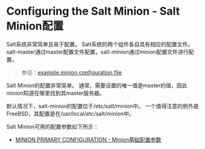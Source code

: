 # Configuring the Salt Minion - Salt Minion配置

Salt系统非常简单且易于配置。 Salt系统的两个组件各自具有相应的配置文件。 salt-master通过master配置文件配置，salt-minion通过minion配置文件进行配置。

> 参见：[example minion configuration file](https://docs.saltstack.com/en/latest/ref/configuration/examples.html#configuration-examples-minion)

Salt Minion的配置非常简单。 通常，需要设置的唯一值是master的值，因此minion知道在哪里找到其master服务器。

默认情况下，salt-minion的配置位于/etc/salt/minion中。 一个值得注意的例外是FreeBSD，其配置是在/usr/local/etc/salt/minion中。

Salt Minion可用的配置参数如下所示：
+ [MINION PRIMARY CONFIGURATION - Minion基础配置参数](https://github.com/watermelonbig/SaltStack-Chinese-ManualBook/blob/master/chapter04/04-2-1.Minion-Primary-Configuration-Minion基础配置参数.md)
